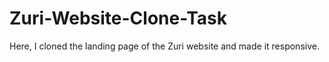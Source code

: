 # Zuri-Website-Clone-Task

Here, I cloned the landing page of the Zuri website and made it responsive.
